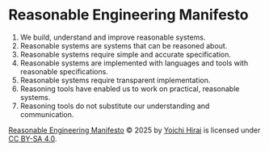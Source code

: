 # Reasonable Engineering Manifesto

1. We build, understand and improve reasonable systems.
2. Reasonable systems are systems that can be reasoned about.
3. Reasonable systems require simple and accurate specification.
4. Reasonable systems are implemented with languages and tools with reasonable specifications.
5. Reasonable systems require transparent implementation.
6. Reasoning tools have enabled us to work on practical, reasonable systems.
7. Reasoning tools do not substitute our understanding and communication.

[Reasonable Engineering Manifesto](https://github.com/pirapira/reasonable-manifesto) © 2025 by [Yoichi Hirai](https://yoichihirai.com) is licensed under [CC BY-SA 4.0](https://creativecommons.org/licenses/by-sa/4.0/).
